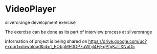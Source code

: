 # VideoPlayer
silverorange development exercise

The exercise can be done as its part of interview process at silverorange  

information of project is being shared on https://drive.google.com/uc?export=download&id=1_EObpME0OP7uWhjI4FjEgPfgKJTXNuD5
